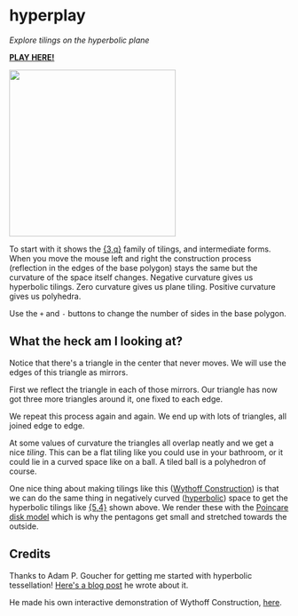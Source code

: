 hyperplay
=========

*Explore tilings on the hyperbolic plane*

[**PLAY HERE!**](http://timhutton.github.io/hyperplay/)

<a href="http://timhutton.github.io/hyperplay/"><img src="http://timhutton.github.io/hyperplay/logo.png" width="300" /></a>

To start with it shows the [{3,q}](https://en.wikipedia.org/wiki/Triangular_tiling#Related_polyhedra_and_tilings) family of tilings, and intermediate forms. When you move the mouse left and right the construction process (reflection in the edges of the base polygon) stays the same but the curvature of the space itself changes. Negative curvature gives us hyperbolic tilings. Zero curvature gives us plane tiling. Positive curvature gives us polyhedra. 

Use the ```+``` and ```-``` buttons to change the number of sides in the base polygon.

What the heck am I looking at?
------------------------------

Notice that there's a triangle in the center that never moves. We will use the edges of this triangle as mirrors. 

First we reflect the triangle in each of those mirrors. Our triangle has now got three more triangles around it, one fixed to each edge.

We repeat this process again and again. We end up with lots of triangles, all joined edge to edge.

At some values of curvature the triangles all overlap neatly and we get a nice *tiling*. This can be a flat tiling like you could use in your bathroom, or it could lie in a curved space like on a ball. A tiled ball is a polyhedron of course.

One nice thing about making tilings like this ([Wythoff Construction](https://en.wikipedia.org/wiki/Wythoff_construction)) is that we can do the same thing in negatively curved ([hyperbolic](https://en.wikipedia.org/wiki/Hyperbolic_space)) space to get the hyperbolic tilings like [{5,4}](https://en.wikipedia.org/wiki/Order-4_pentagonal_tiling) shown above. We render these with the [Poincare disk model](https://en.wikipedia.org/wiki/Poincar%C3%A9_disk_model) which is why the pentagons get small and stretched towards the outside.

Credits
-------

Thanks to Adam P. Goucher for getting me started with hyperbolic tessellation! [Here's a blog post](http://cp4space.wordpress.com/2014/09/12/hyperbolic-minecraft/) he wrote about it.

He made his own interactive demonstration of Wythoff Construction, [here](http://demonstrations.wolfram.com/WythoffConstructionOfPolyhedra/).
